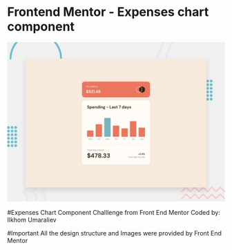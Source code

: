# Frontend Mentor - Expenses chart component

![Design preview for the Expenses chart component coding challenge](./design/desktop-preview.jpg)

#Expenses Chart Component Challlenge from Front End Mentor
Coded by: Ilkhom Umaraliev


#Important
All the design structure and Images were provided by Front End Mentor
